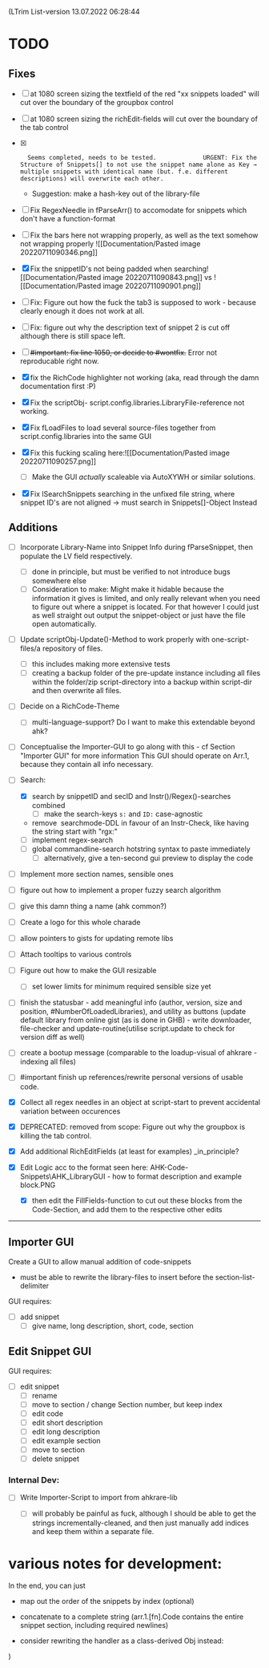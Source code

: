 (LTrim
List-version 13.07.2022 06:28:44
# TODO




## Fixes
- [ ] at 1080 screen sizing the textfield of the red "xx snippets loaded" will cut over the boundary of the groupbox control
- [ ] at 1080 screen sizing the richEdit-fields will cut over the boundary of the tab control
- [x]		Seems completed, needs to be tested.			 URGENT: Fix the Structure of Snippets[] to not use the snippet name alone as Key → multiple snippets with identical name (but. f.e. different descriptions) will overwrite each other. 
	- Suggestion: make a hash-key out of the library-file 

- [ ] Fix RegexNeedle in fParseArr() to accomodate for snippets which don't have a function-format

- [ ] Fix the bars here not wrapping properly, as well as the text somehow not wrapping properly ![[Documentation/Pasted image 20220711090346.png]]
- [x] Fix the snippetID's not being padded when searching![[Documentation/Pasted image 20220711090843.png]] vs ![[Documentation/Pasted image 20220711090901.png]]
- [ ] Fix: Figure out how the fuck the tab3 is supposed to work - because clearly enough it does not work at all.
- [ ] Fix: figure out why the description text of snippet 2 is cut off although there is still space left.
- [ ] ~~#important: fix line 1050, or decide to #wontfix.~~ Error not reproducable right now.

- [x] fix the RichCode highlighter not working (aka, read through the damn documentation first :P)
- [x] Fix the scriptObj- script.config.libraries.LibraryFile-reference not working.
- [x] Fix fLoadFiles to load several source-files together from script.config.libraries into the same GUI
- [x] Fix this fucking scaling here:![[Documentation/Pasted image 20220711090257.png]]
	- [ ] Make the GUI _actually_ scaleable via AutoXYWH or similar solutions.
- [x] Fix lSearchSnippets searching in the unfixed file string, where snippet ID's are not aligned → must search in Snippets[]-Object Instead
## Additions
- [ ] Incorporate Library-Name into Snippet Info during fParseSnippet, then populate the LV field respectively. 
	- [ ] done in principle, but must be verified to not introduce bugs somewhere else
	- [ ] Consideration to make: Might make it hidable because the information it gives is limited, and only really relevant when you need to figure out where a snippet is located. For that however I could just as well straight out output the snippet-object or just have the file open automatically.
- [ ] Update scriptObj-Update()-Method to work properly with one-script-files/a repository of files.
	- [ ] this includes making more extensive tests
	- [ ] creating a backup folder of the pre-update instance including all files within the folder/zip script-directory into a backup within script-dir and then overwrite all files.
- [ ] Decide on a RichCode-Theme
	- [ ] multi-language-support? Do I want to make this extendable beyond ahk?
- [ ] Conceptualise the Importer-GUI to go along with this - cf Section "Importer GUI" for more information	
	This GUI should operate on Arr.1, because they contain all info necessary.
- [ ] Search:
	- [x] search by snippetID and secID and Instr()/Regex()-searches combined
		- [ ] make the search-keys `s:` and `ID:` case-agnostic
	- remove  searchmode-DDL in favour of an Instr-Check, like having the string start with "rgx:"
	- [ ] implement regex-search
	- [ ] global commandline-search hotstring syntax to paste immediately
		- [ ] alternatively, give a ten-second gui preview to display the code
- [ ] Implement more section names, sensible ones
- [ ] figure out how to implement a proper fuzzy search algorithm
- [ ] give this damn thing a name (ahk common?)
- [ ] Create a logo for this whole charade
- [ ] allow pointers to gists for updating remote libs 
- [ ] Attach tooltips to various controls
- [ ] Figure out how to make the GUI resizable
	- [ ] set lower limits for minimum required sensible size yet
- [ ] finish the statusbar - add meaningful info (author, version, size and position, \#NumberOfLoadedLibraries), and utility as buttons (update default library from online gist (as is done in GHB) - write downloader, file-checker and update-routine(utilise script.update to check for version diff as well) 
- [ ] create a bootup message (comparable to the loadup-visual of ahkrare - indexing all files)
- [ ] #important finish up references/rewrite personal versions of usable code.

- [x] Collect all regex needles in an object at script-start to prevent accidental variation between occurences
- [x] DEPRECATED: removed from scope: Figure out why the groupbox is killing the tab control.
- [x] Add additional RichEditFields (at least for examples) _in_principle?
- [x] Edit Logic acc to the format seen here: AHK-Code-Snippets\AHK_LibraryGUI - how to format description and example block.PNG
	- [x] then edit the FillFields-function to cut out these blocks from the Code-Section, and add them to the respective other edits
---

## Importer GUI
Create a GUI to allow manual addition of code-snippets
- must be able to rewrite the library-files to insert before the section-list-delimiter

GUI requires:
- [ ] add snippet
	- [ ] give name, long description, short, code, section

## Edit Snippet GUI
GUI requires:
- [ ] edit snippet  
	- [ ] rename 
	- [ ] move to section / change Section number, but keep index
	- [ ] edit code
	- [ ] edit short description
	- [ ] edit long description
	- [ ] edit example section
	- [ ] move to section
	- [ ] delete snippet    

### Internal Dev:
- [ ] Write Importer-Script to import from ahkrare-lib
	- [ ] will probably be painful as fuck, although I should be able to get the strings incrementally-cleaned, and then just manually add indices and keep them within a separate file.




# various notes for development:


In the end, you can just
- map out the order of the snippets by index (optional)
- concatenate to a complete string (arr.1.[fn].Code contains the entire snippet section, including required newlines)

- consider rewriting the handler as a class-derived Obj instead: 

)